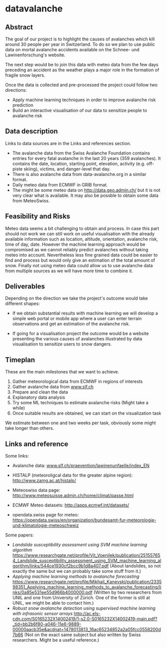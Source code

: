 # datavalanche

## Abstract

The goal of our project is to highlight the causes of avalanches which kill around 30 people per year in Switzerland. To do so we plan to use public data on mortal avalanche accidents available on the Schnee- und Lawinenforschung's website.

The next step would be to join this data with meteo data from the few days preceding an accident as the weather plays a major role in the formation of fragile snow layers.

Once the data is collected and pre-processed the project could follow two directions:

- Apply machine learning techniques in order to improve avalanche risk prediction
- Build an interactive visualisation of our data to sensitize people to avalanche risk

## Data description

Links to data sources are in the Links and references section.

- The avalanche data from the Swiss Avalanche Foundation contains entries for every fatal avalanche in the last 20 years (359 avalanches). It contains the date, location, starting point, elevation, activity (e.g. off-piste skiing), victims, and danger-level that day.
- There is also avalanche data from data-avalanche.org in a similar format.
- Daily meteo data from ECMWF in GRIB format.
- The might be some meteo data on http://data.geo.admin.ch/ but it is not very clear what is available. It may also be possble to obtain some data from MeteoSwiss.

## Feasibility and Risks

Meteo data seems a bit challenging to obtain and process. In case this part should not work we can still work on useful visualisation with the already available information such as location, altitude, orientation, avalanche risk, time of day, date. However the machine learning approach would be compromised as we cannot reliably predict avalanches without taking meteo into account. Nevertheless less fine grained data could be easier to find and process but would only give an estimation of the total amount of snow. Finally not using meteo data could allow us to use avalanche data from multiple sources as we will have more time to combine it.

## Deliverables

Depending on the direction we take the project's outcome would take different shapes:

- If we obtain substantial results with machine learning we will develop a simple web portal or mobile app where a user can enter terrain observations and get an estimation of the avalanche risk.

- If going for a visualisation project the outcome would be a website presenting the various causes of avalanches illustrated by data visualisation to sensitize users to snow dangers.

## Timeplan

These are the main milestones that we want to achieve. 

1. Gather meteorological data from ECMWF in regions of interests
2. Gather avalanche data from  www.slf.ch
3. Prepare and clean the data
4. Explanatory data analysis
5. Try some ML techniques to estimate avalanche risks (Might take a while)
6. Once suitable results are obtained, we can start on the visualization task


We estimate between one and two weeks per task, obviously some might take longer than others.


## Links and reference

Some links:

  * Avalanche data: www.slf.ch/praevention/lawinenunfaelle/index_EN

  * HISTALP (meteoroligcal data for the greater alpine region): http://www.zamg.ac.at/histalp/

  * Meteoswiss data page: http://www.meteosuisse.admin.ch/home/climat/passe.html

  * ECMWF Meteo datasets: http://apps.ecmwf.int/datasets/

  * opendata.swiss page for meteo: https://opendata.swiss/en/organization/bundesamt-fur-meteorologie-und-klimatologie-meteoschweiz

Some papers:

  * _Landslide susceptibility assessment using SVM machine learning algorithm_ https://www.researchgate.net/profile/Vit_Voenilek/publication/251557654_Landslide_susceptibility_assessment_using_SVM_machine_learning_algorithm/links/544ce1930cf2bcc9b1d8a407.pdf (About landslides, so not exactly the same but we can probably take some stuff from it.)
  * _Applying machine learning methods to avalanche forecasting_ https://www.researchgate.net/profile/Mikhail_Kanevski/publication/233598351_Applying_machine_learning_methods_to_avalanche_forecasting/links/0a85e531ee55d966b4000000.pdf (Written by two researchers from UNIL and one from University of Zürich. One of the former is still at UNIL, we might be able to contact him.)
  * _Robust snow avalanche detection using supervised machine learning
with infrasonic sensor arrays_ http://ac.els-cdn.com/S0165232X14002419/1-s2.0-S0165232X14002419-main.pdf?_tid=bb2b6f80-a046-11e6-9889-00000aacb35e&acdnat=1478013813_16ac65234852a2a05fcc0558200d7b66 (Not on the exact same subject but also written by Swiss researchers. Might be a useful reference.)
